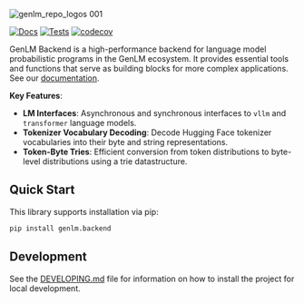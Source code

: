 ![genlm_repo_logos 001](https://github.com/user-attachments/assets/c01dd347-ec6b-42fa-a293-40fc8c3185d0)

[![Docs](https://github.com/genlm/backend/actions/workflows/docs.yml/badge.svg)](https://genlm.github.io/backend/)
[![Tests](https://github.com/genlm/backend/actions/workflows/pytest.yml/badge.svg)](https://github.com/genlm/backend/actions/workflows/pytest.yml)
[![codecov](https://codecov.io/github/genlm/backend/graph/badge.svg?token=AS70lcuXra)](https://codecov.io/github/genlm/backend)

GenLM Backend is a high-performance backend for language model probabilistic programs in the GenLM ecosystem. It provides essential tools and functions that serve as building blocks for more complex applications. See our [documentation](https://genlm.github.io/backend/).

**Key Features**:

* **LM Interfaces**: Asynchronous and synchronous interfaces to `vllm` and `transformer` language models.
* **Tokenizer Vocabulary Decoding**: Decode Hugging Face tokenizer vocabularies into their byte and string representations.
* **Token-Byte Tries**: Efficient conversion from token distributions to byte-level distributions using a trie datastructure.

## Quick Start

This library supports installation via pip:

```bash
pip install genlm.backend
```

## Development

See the [DEVELOPING.md](DEVELOPING.md) file for information on how to install the project for local development.

